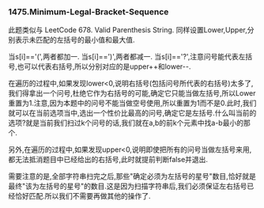 ### 1475.Minimum-Legal-Bracket-Sequence

此题类似与 LeetCode 678. Valid Parenthesis String. 同样设置Lower,Upper,分别表示未匹配的左括号的最小值和最大值.

当s[i]=='(',两者都加一. 当s[i]==')',两者都减一. 当s[i]=='?',注意问号能代表左括号,也可以代表右括号,所以分别对应的是upper++和lower--.

在遍历的过程中,如果发现lower<0,说明右括号(包括问号所代表的右括号)太多了,我们得拿出一个问号,杜绝它作为右括号的可能,确定它只能当做左括号,所以Lower重置为1.注意,因为本题中的问号不能当做空号使用,所以重置为1而不是0.此时,我们就可以在当前选项当中,选出一个性价比最高的问号,确定它是左括号.什么叫当前的选项?就是当前我们扫过k个问号的话,我们就在a,b的前k个元素中找a-b最小的那个.

另外,在遍历的过程中,如果发现upper<0,说明即使把所有的问号当做左括号来用,都无法抵消题目中已经给出的右括号,此时就提前判断false并退出.

需要注意的是,全部字符串扫完之后,那些"确定必须为左括号的星号"数目,恰好就是最终"该为左括号的星号"的数目.这是因为扫描字符串后,我们必须保证左右括号已经恰好匹配.所以我们不需要再做其他的操作了.
